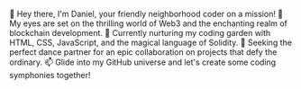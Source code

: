 👋 Hey there, I'm Daniel, your friendly neighborhood coder on a mission!
👀 My eyes are set on the thrilling world of Web3 and the enchanting realm of blockchain development.
🌱 Currently nurturing my coding garden with HTML, CSS, JavaScript, and the magical language of Solidity.
💞️ Seeking the perfect dance partner for an epic collaboration on projects that defy the ordinary.
📫 Glide into my GitHub universe and let's create some coding symphonies together!

<!---
Danco55/Danco55 is a ✨ special ✨ repository because its `README.md` (this file) appears on your GitHub profile.
You can click the Preview link to take a look at your changes.
--->
